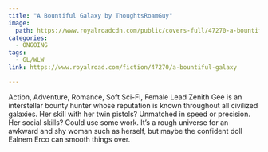 ```yaml
---
title: "A Bountiful Galaxy by ThoughtsRoamGuy"
image:
  path: https://www.royalroadcdn.com/public/covers-full/47270-a-bountiful-galaxy.jpg
categories:
  - ONGOING
tags:
  - GL/WLW
link: https://www.royalroad.com/fiction/47270/a-bountiful-galaxy

---
```

Action, Adventure, Romance, Soft Sci-Fi, Female Lead
Zenith Gee is an interstellar bounty hunter whose reputation is known throughout all civilized galaxies. Her skill with her twin pistols? Unmatched in speed or precision. Her social skills? Could use some work. It’s a rough universe for an awkward and shy woman such as herself, but maybe the confident doll Ealnem Erco can smooth things over.

